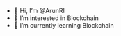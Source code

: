 - 👋 Hi, I’m @ArunRI
- 👀 I’m interested in Blockchain
- 🌱 I’m currently learning Blockchain

<!---
ArunRI/ArunRI is a ✨ special ✨ repository because its `README.md` (this file) appears on your GitHub profile.
You can click the Preview link to take a look at your changes.
--->
